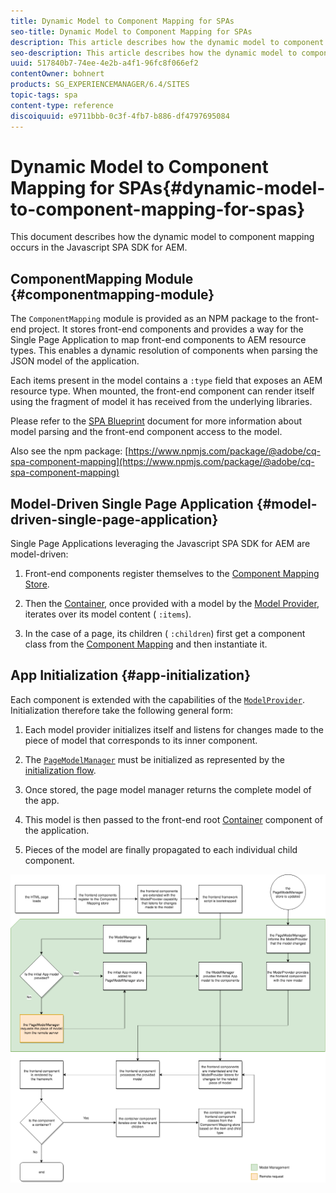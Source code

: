 ```yaml
---
title: Dynamic Model to Component Mapping for SPAs
seo-title: Dynamic Model to Component Mapping for SPAs
description: This article describes how the dynamic model to component mapping occurs in the Javascript SPA SDK for AEM.
seo-description: This article describes how the dynamic model to component mapping occurs in the Javascript SPA SDK for AEM.
uuid: 517840b7-74ee-4e2b-a4f1-96fc8f066ef2
contentOwner: bohnert
products: SG_EXPERIENCEMANAGER/6.4/SITES
topic-tags: spa
content-type: reference
discoiquuid: e9711bbb-0c3f-4fb7-b886-df4797695084
---
```


# Dynamic Model to Component Mapping for SPAs{#dynamic-model-to-component-mapping-for-spas}

This document describes how the dynamic model to component mapping occurs in the Javascript SPA SDK for AEM.

## ComponentMapping Module {#componentmapping-module}

The `ComponentMapping` module is provided as an NPM package to the front-end project. It stores front-end components and provides a way for the Single Page Application to map front-end components to AEM resource types. This enables a dynamic resolution of components when parsing the JSON model of the application.

Each items present in the model contains a `:type` field that exposes an AEM resource type. When mounted, the front-end component can render itself using the fragment of model it has received from the underlying libraries.

Please refer to the [SPA Blueprint](../../../sites/developing/using/spa-blueprint.md) document for more information about model parsing and the front-end component access to the model.

Also see the npm package: [https://www.npmjs.com/package/@adobe/cq-spa-component-mapping](https://www.npmjs.com/package/@adobe/cq-spa-component-mapping)

## Model-Driven Single Page Application {#model-driven-single-page-application}

Single Page Applications leveraging the Javascript SPA SDK for AEM are model-driven:

1. Front-end components register themselves to the [Component Mapping Store](../../../sites/developing/using/spa-dynamic-model-to-component-mapping.md#componentmapping-module).
1. Then the [Container](../../../sites/developing/using/spa-blueprint.md#container), once provided with a model by the [Model Provider](../../../sites/developing/using/spa-blueprint.md#the-model-provider), iterates over its model content ( `:items`).

1. In the case of a page, its children ( `:children`) first get a component class from the [Component Mapping](../../../sites/developing/using/spa-blueprint.md#componentmapping) and then instantiate it.

## App Initialization {#app-initialization}

Each component is extended with the capabilities of the [ `ModelProvider`](../../../sites/developing/using/spa-blueprint.md#the-model-provider). Initialization therefore take the following general form:

1. Each model provider initializes itself and listens for changes made to the piece of model that corresponds to its inner component. 
1. The [ `PageModelManager`](../../../sites/developing/using/spa-blueprint.md#pagemodelmanager) must be initialized as represented by the [initialization flow](../../../sites/developing/using/spa-blueprint.md#main-pars-text-1679624069). 

1. Once stored, the page model manager returns the complete model of the app. 
1. This model is then passed to the front-end root [Container](../../../sites/developing/using/spa-blueprint.md#container) component of the application. 
1. Pieces of the model are finally propagated to each individual child component.

![](assets/app_model_initialization.png)

